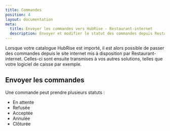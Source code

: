 ```yaml
---
title: Commandes
position: 4
layout: documentation
meta:
  title: Envoyer les commandes vers HubRise - Restaurant-internet
  description: Envoyer et modifier le statut des commandes depuis Restaurant-internet vers HubRise.
---
```


Lorsque votre catalogue HubRise est importé, il est alors possible de passer des commandes depuis le site internet mis à disposition par Restaurant-internet. Celles-ci sont ensuite transmises à vos autres solutions, telles que votre logiciel de caisse par exemple.

## Envoyer les commandes

Une commande peut prendre plusieurs statuts :
- En attente
- Refusée
- Acceptée
- Annulée
- Clôturée